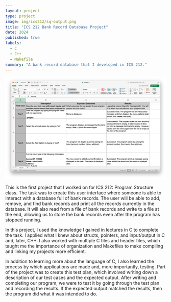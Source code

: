 ```yaml
---
layout: project
type: project
image: img/ics212/sq-output.png
title: "ICS 212 Bank Record Database Project"
date: 2024
published: true
labels:
  - C
  - C++
  - Makefile
summary: "A bank record database that I developed in ICS 212."
---
```


<img class="img-fluid" src="../img/ics212/test plan.png">

This is the first project that I worked on for ICS 212: Program Structure class. The task was to create this user interface where someone is able to interact with a database full of bank records. The user will be able to add, remove, and find bank records and print all the records currently in the database. It will also read from a file of bank records and write to a file at the end, allowing us to store the bank records even after the program has stopped running.

In this project, I used the knowledge I gained in lectures in C to complete the task. I applied what I knew about structs, pointers, and input/output in C and, later, C++. I also worked with multiple C files and header files, which taught me the importance of organization and Makefiles to make compiling and linking my projects more efficient.

In addition to learning more about the language of C, I also learned the process by which applications are made and, more importantly, testing. Part of the project was to create this test plan, which involved writing down a description of our test cases and the expected output. After writing and completing our program, we were to test it by going through the test plan and recording the results. If the expected output matched the results, then the program did what it was intended to do.
